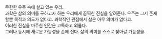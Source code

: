 무한한 우주 속에 살고 있는 우리. <br>
과학은 삶의 의미를 구하고자 하는 우리에게 끔찍한 진실을 알려준다. 우주는 그저 존재할뿐 목적과 의도가 없다고. 과학적인 관점에서 삶은 아무 의미가 없다고.<br>
이러한 진실을 마주한 인간은 고독하고 외롭다.<br>
그러나 동시에 새로운 가능성을 손에 쥔다. 삶의 의미를 스스로 찾아갈 가능성을.
